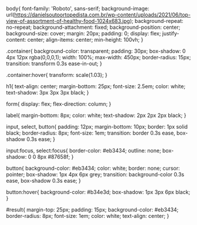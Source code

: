 body{
  font-family: 'Roboto', sans-serif;
  background-image: url(https://danielsoutoortopedista.com.br/wp-content/uploads/2021/06/top-view-of-assortment-of-healthy-food-1024x683.jpg);
  background-repeat: no-repeat;
  background-attachment: fixed;
  background-position: center;
  background-size: cover;
  margin: 20px;
  padding: 0;
  display: flex;
  justify-content: center;
  align-items: center;
  min-height: 100vh;
}

.container{
  background-color: transparent;
  padding: 30px;
  box-shadow: 0 4px 12px rgba(0,0,0,1);
  width: 100%;
  max-width: 450px;
  border-radius: 15px;
 transition: transform 0.3s ease-in-out;
}

.container:hover{
  transform: scale(1.03);
}

h1{
  text-align: center;
  margin-bottom: 25px;
  font-size: 2.5em;
  color: white;
  text-shadow: 3px 3px 3px black;
}

form{
  display: flex;
  flex-direction: column;
}
 
label{
  margin-bottom: 8px;
  color: white;
  text-shadow: 2px 2px 2px black;
}

input, select, button{
  padding: 12px;
  margin-bottom: 10px;
  border: 1px solid black;
  border-radius: 8px;
  font-size: 1em;
  transition: border 0.3s ease, box-shadow 0.3s ease;
}

input:focus, select:focus{
  border-color: #eb3434;
  outline: none;
  box-shadow: 0 0 8px #87658f;
}

button{
  background-color: #eb3434;
  color: white;
  border: none;
  cursor: pointer;
  box-shadow: 1px 4px 6px grey;
  transition: background-color 0.3s ease, box-shadow 0.3s ease;
}

button:hover{
  background-color: #b34e3d;
  box-shadow: 1px 3px 6px black;
}

#result{
  margin-top: 25px;
  padding: 15px;
  background-color: #eb3434;
  border-radius: 8px;
  font-size: 1em;
  color: white;
  text-align: center;
}

